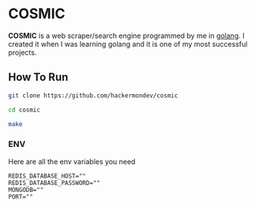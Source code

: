 # COSMIC

**COSMIC** is a web scraper/search engine programmed by me in [golang](https://golang.org). I created it when I was learning golang and it is one of my most successful projects.

## How To Run

```bash
git clone https://github.com/hackermondev/cosmic
```



```bash
cd cosmic
```



```bash
make
```


### ENV

Here are all the env variables you need


```
REDIS_DATABASE_HOST=""
REDIS_DATABASE_PASSWORD=""
MONGODB=""
PORT=""
```